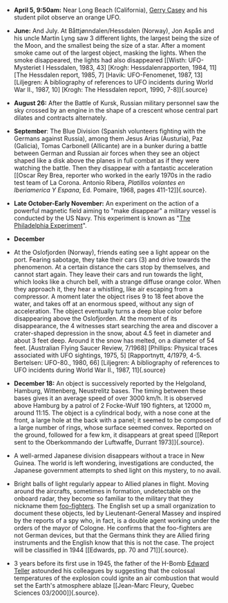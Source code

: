 ﻿

-   **April 5, 9:50am:** Near Long Beach (California), [Gerry Casey](pilotes.html#CaseyGerry) and his student pilot observe an orange UFO.


-   **June:** And July. At Båttjønndalen/Hessdalen (Norway), Jon Aspås and his uncle Martin Lyng saw 3 different lights, the largest being the size of the Moon, and the smallest being the size of a star. After a moment smoke came out of the largest object, masking the lights. When the smoke disappeared, the lights had also disappeared [\[Wisth: UFO-Mysteriet I Hessdalen, 1983, 43\] \[Krogh: Hessdalenrapporten, 1984, 11\] \[The Hessdalen report, 1985, 7\] \[Havik: UFO-Fenomenet, 1987, 13\] \[Liljegren: A bibliography of references to UFO incidents during World War II., 1987, 10\] \[Krogh: The Hessdalen report, 1990, 7-8\]]{.source}


-   **August 26:** After the Battle of Kursk, Russian military personnel
    saw the sky crossed by an engine in the shape of a crescent whose
    central part dilates and contracts alternately.

-   **September**: The Blue Division (Spanish volunteers fighting with
    the Germans against Russia), among them Jesus Arias (Austuria), Paz
    (Galicia), Tomas Carbonell (Allicante) are in a bunker during a
    battle between German and Russian air forces when they see an
    object shaped like a disk above the planes in full combat as if
    they were watching the battle. Then they disappear with a
    fantastic acceleration [\[Oscar Rey Brea, reporter who worked in
    the early 1970s in the radio test team of La Corona. Antonio
    Ribera, *Platillos volantes en Iberiamerica Y Espana*, Ed.
    Pomaire, 1968, pages 411-12\]]{.source}.


-   **Late October-Early November:** An experiment on the action of a powerful magnetic field aiming to "make disappear" a military vessel is conducted by the US Navy. This experiment is known as "[The Philadelphia Experiment](Philadel.html)".

- **December**

- At the Oslofjorden (Norway), friends eating see a light appear on the port. Fearing sabotage, they take their cars (3) and drive towards the phenomenon. At a certain distance the cars stop by themselves, and cannot start again. They leave their cars and run towards the light, which looks like a church bell, with a strange diffuse orange color. When they approach it, they hear a whistling, like air escaping from a compressor. A moment later the object rises 9 to 18 feet above the water, and takes off at an enormous speed, without any sign of acceleration. The object eventually turns a deep blue color before disappearing above the Oslofjorden. At the moment of its disappearance, the 4 witnesses start searching the area and discover a crater-shaped depression in the snow, about 4.5 feet in diameter and about 3 feet deep. Around it the snow has melted, on a diameter of 54 feet. [Australian Flying Saucer Review, 7/1968] [Phillips: Physical traces associated with UFO sightings, 1975, 5] [Rapportnytt, 4/1979, 4-5. Bertelsen: UFO-80., 1980, 66] [Liljegren: A bibliography of references to UFO incidents during World War II., 1987, 11]{.source}


-   **December 18:** An object is successively reported by the Helgoland, Hamburg, Wittenberg, Neustrelitz bases. The timing between these bases gives it an average speed of over 3000 km/h. It is observed above Hamburg by a patrol of 2 Focke-Wulf 190 fighters, at 12000 m, around 11:15. The object is a cylindrical body, with a nose cone at the front, a large hole at the back with a panel; it seemed to be composed of a large number of rings, whose surface seemed convex. Reported on the ground, followed for a few km, it disappears at great speed [\[Report sent to the Oberkommando der Luftwaffe, Durrant 1973\]]{.source}.


- A well-armed Japanese division disappears without a trace in New Guinea. The world is left wondering, investigations are conducted, the Japanese government attempts to shed light on this mystery, to no avail.


- Bright balls of light regularly appear to Allied planes in flight. Moving around the aircrafts, sometimes in formation, undetectable on the onboard radar, they become so familiar to the military that they nickname them [foo-fighters](glossair.html#foofighter). The English set up a small organization to document these objects, led by Lieutenant-General Massey and inspired by the reports of a spy who, in fact, is a double agent working under the orders of the mayor of Cologne. He confirms that the foo-fighters are not German devices, but that the Germans think they are Allied firing instruments and the English know that this is not the case. The project will be classified in 1944 [\[Edwards, pp. 70 and 71\]]{.source}.


- 3 years before its first use in 1945, the father of the H-Bomb [Edward Teller](TellerEdward.html) astounded his colleagues by suggesting that the colossal temperatures of the explosion could ignite an air combustion that would set the Earth's atmosphere ablaze [\[Jean-Marc Fleury, Quebec Sciences 03/2000\]]{.source}.
